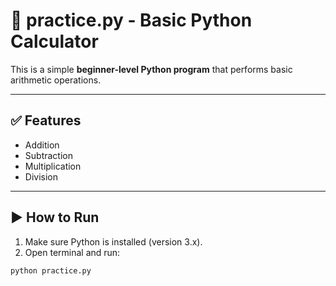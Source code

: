 # 🧮 practice.py - Basic Python Calculator

This is a simple **beginner-level Python program** that performs basic arithmetic operations.

---

## ✅ Features

- Addition
- Subtraction
- Multiplication
- Division

---

## ▶️ How to Run

1. Make sure Python is installed (version 3.x).
2. Open terminal and run:

```bash
python practice.py
